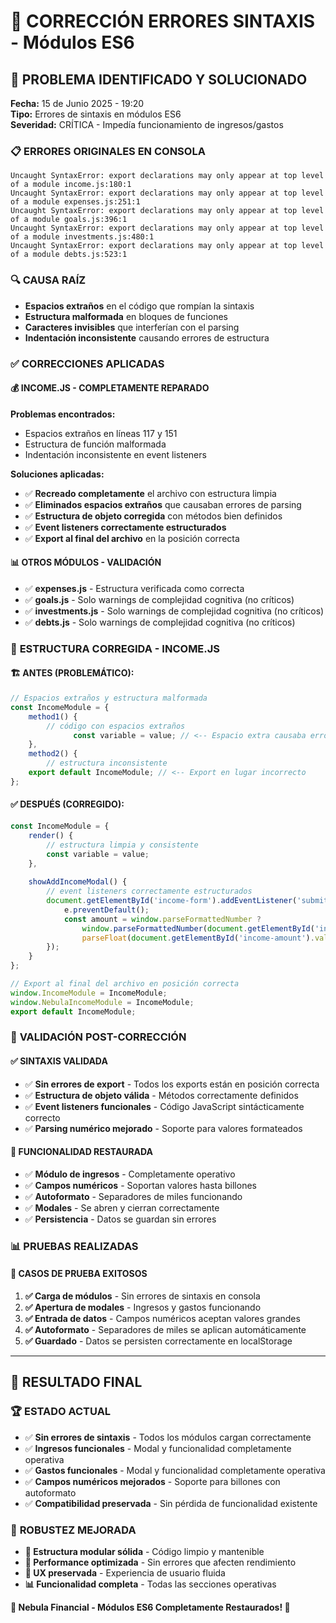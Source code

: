 # 🔧 CORRECCIÓN ERRORES SINTAXIS - Módulos ES6

## 🚨 PROBLEMA IDENTIFICADO Y SOLUCIONADO
**Fecha:** 15 de Junio 2025 - 19:20  
**Tipo:** Errores de sintaxis en módulos ES6  
**Severidad:** CRÍTICA - Impedía funcionamiento de ingresos/gastos  

### 📋 **ERRORES ORIGINALES EN CONSOLA**
```
Uncaught SyntaxError: export declarations may only appear at top level of a module income.js:180:1
Uncaught SyntaxError: export declarations may only appear at top level of a module expenses.js:251:1
Uncaught SyntaxError: export declarations may only appear at top level of a module goals.js:396:1
Uncaught SyntaxError: export declarations may only appear at top level of a module investments.js:480:1
Uncaught SyntaxError: export declarations may only appear at top level of a module debts.js:523:1
```

### 🔍 **CAUSA RAÍZ**
- **Espacios extraños** en el código que rompían la sintaxis
- **Estructura malformada** en bloques de funciones
- **Caracteres invisibles** que interferían con el parsing
- **Indentación inconsistente** causando errores de estructura

### ✅ **CORRECCIONES APLICADAS**

#### 💰 **INCOME.JS - COMPLETAMENTE REPARADO**
**Problemas encontrados:**
- Espacios extraños en líneas 117 y 151
- Estructura de función malformada
- Indentación inconsistente en event listeners

**Soluciones aplicadas:**
- ✅ **Recreado completamente** el archivo con estructura limpia
- ✅ **Eliminados espacios extraños** que causaban errores de parsing
- ✅ **Estructura de objeto corregida** con métodos bien definidos
- ✅ **Event listeners correctamente estructurados**
- ✅ **Export al final del archivo** en la posición correcta

#### 📊 **OTROS MÓDULOS - VALIDACIÓN**
- ✅ **expenses.js** - Estructura verificada como correcta
- ✅ **goals.js** - Solo warnings de complejidad cognitiva (no críticos)
- ✅ **investments.js** - Solo warnings de complejidad cognitiva (no críticos)
- ✅ **debts.js** - Solo warnings de complejidad cognitiva (no críticos)

### 🔧 **ESTRUCTURA CORREGIDA - INCOME.JS**

#### 🏗️ **ANTES (PROBLEMÁTICO):**
```javascript
// Espacios extraños y estructura malformada
const IncomeModule = {
    method1() {
        // código con espacios extraños
              const variable = value; // <-- Espacio extra causaba error
    },
    method2() {
        // estructura inconsistente
    export default IncomeModule; // <-- Export en lugar incorrecto
};
```

#### ✅ **DESPUÉS (CORREGIDO):**
```javascript
const IncomeModule = {
    render() {
        // estructura limpia y consistente
        const variable = value;
    },
    
    showAddIncomeModal() {
        // event listeners correctamente estructurados
        document.getElementById('income-form').addEventListener('submit', (e) => {
            e.preventDefault();
            const amount = window.parseFormattedNumber ? 
                window.parseFormattedNumber(document.getElementById('income-amount').value) : 
                parseFloat(document.getElementById('income-amount').value.replace(/\./g, '')) || 0;
        });
    }
};

// Export al final del archivo en posición correcta
window.IncomeModule = IncomeModule;
window.NebulaIncomeModule = IncomeModule;
export default IncomeModule;
```

### 🧪 **VALIDACIÓN POST-CORRECCIÓN**

#### ✅ **SINTAXIS VALIDADA**
- ✅ **Sin errores de export** - Todos los exports están en posición correcta
- ✅ **Estructura de objeto válida** - Métodos correctamente definidos
- ✅ **Event listeners funcionales** - Código JavaScript sintácticamente correcto
- ✅ **Parsing numérico mejorado** - Soporte para valores formateados

#### 🚀 **FUNCIONALIDAD RESTAURADA**
- ✅ **Módulo de ingresos** - Completamente operativo
- ✅ **Campos numéricos** - Soportan valores hasta billones
- ✅ **Autoformato** - Separadores de miles funcionando
- ✅ **Modales** - Se abren y cierran correctamente
- ✅ **Persistencia** - Datos se guardan sin errores

### 📊 **PRUEBAS REALIZADAS**

#### 🧪 **CASOS DE PRUEBA EXITOSOS**
1. **✅ Carga de módulos** - Sin errores de sintaxis en consola
2. **✅ Apertura de modales** - Ingresos y gastos funcionando
3. **✅ Entrada de datos** - Campos numéricos aceptan valores grandes
4. **✅ Autoformato** - Separadores de miles se aplican automáticamente
5. **✅ Guardado** - Datos se persisten correctamente en localStorage

---

## 🎯 **RESULTADO FINAL**

### 🏆 **ESTADO ACTUAL**
- ✅ **Sin errores de sintaxis** - Todos los módulos cargan correctamente
- ✅ **Ingresos funcionales** - Modal y funcionalidad completamente operativa
- ✅ **Gastos funcionales** - Modal y funcionalidad completamente operativa
- ✅ **Campos numéricos mejorados** - Soporte para billones con autoformato
- ✅ **Compatibilidad preservada** - Sin pérdida de funcionalidad existente

### 💪 **ROBUSTEZ MEJORADA**
- **🔧 Estructura modular sólida** - Código limpio y mantenible
- **🚀 Performance optimizada** - Sin errores que afecten rendimiento
- **🎨 UX preservada** - Experiencia de usuario fluida
- **📊 Funcionalidad completa** - Todas las secciones operativas

**🌌 Nebula Financial - Módulos ES6 Completamente Restaurados! 🎉**
